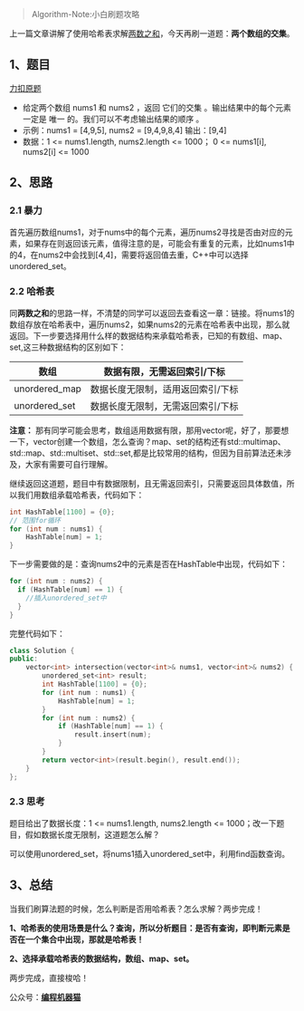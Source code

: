 >Algorithm-Note:小白刷题攻略

上一篇文章讲解了使用哈希表求解[两数之和](https://github.com/tiannT/Algorithm-Note/blob/main/%E6%95%B0%E7%BB%84%E7%B3%BB%E5%88%97/01.md)，今天再刷一道题：**两个数组的交集**。

## 1、题目

[力扣原题](https://leetcode.cn/problems/intersection-of-two-arrays/description/)

- 给定两个数组 nums1 和 nums2 ，返回 它们的交集 。输出结果中的每个元素一定是 唯一 的。我们可以不考虑输出结果的顺序 。
- 示例：nums1 = [4,9,5], nums2 = [9,4,9,8,4]
输出：[9,4]
- 数据：1 <= nums1.length, nums2.length <= 1000；
0 <= nums1[i], nums2[i] <= 1000

## 2、思路

### 2.1 暴力

首先遍历数组nums1，对于nums中的每个元素，遍历nums2寻找是否由对应的元素，如果存在则返回该元素，值得注意的是，可能会有重复的元素，比如nums1中的4，在nums2中会找到[4,4]，需要将返回值去重，C++中可以选择unordered_set。

### 2.2 哈希表

同**两数之和**的思路一样，不清楚的同学可以返回去查看这一章：链接。将nums1的数组存放在哈希表中，遍历nums2，如果nums2的元素在哈希表中出现，那么就返回。下一步要选择用什么样的数据结构来承载哈希表，已知的有数组、map、set,这三种数据结构的区别如下：

| 数组    |  数据有限，无需返回索引/下标   |
| --- | --- |
|  unordered_map   | 数据长度无限制，适用返回索引/下标  |
|  unordered_set   | 数据长度无限制，无需返回索引/下标 |


**注意：**
那有同学可能会思考，数组适用数据有限，那用vector呢，好了，那要想一下，vector创建一个数组，怎么查询？map、set的结构还有std::multimap、std::map、std::multiset、std::set,都是比较常用的结构，但因为目前算法还未涉及，大家有需要可自行理解。

继续返回这道题，题目中有数据限制，且无需返回索引，只需要返回具体数值，所以我们用数组承载哈希表，代码如下：

```cpp
int HashTable[1100] = {0}; 
// 范围for循环
for (int num : nums1) { 
    HashTable[num] = 1;
}
```
下一步需要做的是：查询nums2中的元素是否在HashTable中出现，代码如下：
```cpp
for (int num : nums2) { 
  if (HashTable[num] == 1) {
    //插入unordered_set中
  }
}
```
完整代码如下：
```cpp
class Solution {
public:
    vector<int> intersection(vector<int>& nums1, vector<int>& nums2) {
        unordered_set<int> result; 
        int HashTable[1100] = {0}; 
        for (int num : nums1) { 
            HashTable[num] = 1;
        }
        for (int num : nums2) { 
            if (HashTable[num] == 1) {
                result.insert(num);
            }
        }
        return vector<int>(result.begin(), result.end());
    }
};
```
### 2.3 思考

题目给出了数据长度：1 <= nums1.length, nums2.length <= 1000；改一下题目，假如数据长度无限制，这道题怎么解？

可以使用unordered_set，将nums1插入unordered_set中，利用find函数查询。

## 3、总结

当我们刷算法题的时候，怎么判断是否用哈希表？怎么求解？两步完成！

**1、哈希表的使用场景是什么？查询，所以分析题目：是否有查询，即判断元素是否在一个集合中出现，那就是哈希表！**

**2、选择承载哈希表的数据结构，数组、map、set。**

两步完成，直接梭哈！

公众号：**[编程机器猫](pictures/qrcode_for_gh_6be74ac1c5fb_258.jpg)**
